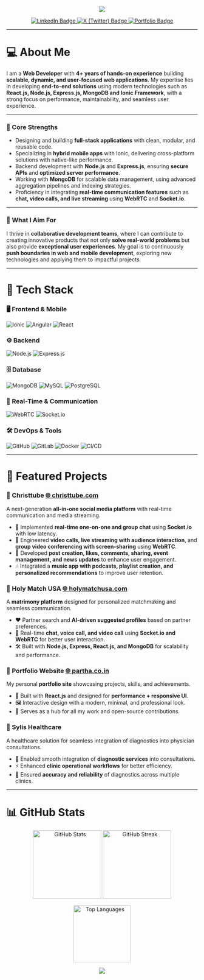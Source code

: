 
<p align="center">
  <img src="https://capsule-render.vercel.app/api?type=wave&color=gradient&height=150&section=header&text=Hi,+I'm+Partha!+👋&fontSize=40&fontAlignY=35" />
</p>


<div id="badges" align="center">
  <a href="https://www.linkedin.com/in/partha-mandal-856801182" target="_blank">
    <img src="https://img.shields.io/badge/LinkedIn-0A66C2?style=for-the-badge&logo=linkedin&logoColor=white" alt="LinkedIn Badge"/>
  </a>
  <a href="https://x.com/ParthaM57355838" target="_blank">
    <img src="https://img.shields.io/badge/X-000000?style=for-the-badge&logo=x&logoColor=white" alt="X (Twitter) Badge"/>
  </a>
  <a href="https://partha.co.in" target="_blank">
    <img src="https://img.shields.io/badge/Portfolio-FF5722?style=for-the-badge&logo=googlechrome&logoColor=white" alt="Portfolio Badge"/>
  </a>
</div>

---

# 💻 About Me  

I am a **Web Developer** with **4+ years of hands-on experience** building **scalable, dynamic, and user-focused web applications**. My expertise lies in developing **end-to-end solutions** using modern technologies such as **React.js, Node.js, Express.js, MongoDB and Ionic Framework**, with a strong focus on performance, maintainability, and seamless user experience.  

---

### 🔹 Core Strengths  
- Designing and building **full-stack applications** with clean, modular, and reusable code.  
- Specializing in **hybrid mobile apps** with Ionic, delivering cross-platform solutions with native-like performance.  
- Backend development with **Node.js** and **Express.js**, ensuring **secure APIs** and **optimized server performance**.  
- Working with **MongoDB** for scalable data management, using advanced aggregation pipelines and indexing strategies.  
- Proficiency in integrating **real-time communication features** such as **chat, video calls, and live streaming** using **WebRTC** and **Socket.io**.  

---

### 🔹 What I Aim For  
I thrive in **collaborative development teams**, where I can contribute to creating innovative products that not only **solve real-world problems** but also provide **exceptional user experiences**. My goal is to continuously **push boundaries in web and mobile development**, exploring new technologies and applying them to impactful projects.  

---

# 🚀 Tech Stack  

### 🖥️ Frontend & Mobile  
![Ionic](https://img.shields.io/badge/Ionic-3880FF?style=for-the-badge&logo=ionic&logoColor=white)
![Angular](https://img.shields.io/badge/Angular-DD0031?style=for-the-badge&logo=angular&logoColor=white)
![React](https://img.shields.io/badge/React-20232A?style=for-the-badge&logo=react&logoColor=61DAFB)

### ⚙️ Backend  
![Node.js](https://img.shields.io/badge/Node.js-339933?style=for-the-badge&logo=node.js&logoColor=white)
![Express.js](https://img.shields.io/badge/Express.js-000000?style=for-the-badge&logo=express&logoColor=white)

### 🗄️ Database  
![MongoDB](https://img.shields.io/badge/MongoDB-47A248?style=for-the-badge&logo=mongodb&logoColor=white)
![MySQL](https://img.shields.io/badge/MySQL-4479A1?style=for-the-badge&logo=mysql&logoColor=white)
![PostgreSQL](https://img.shields.io/badge/PostgreSQL-316192?style=for-the-badge&logo=postgresql&logoColor=white)

### 🔗 Real-Time & Communication  
![WebRTC](https://img.shields.io/badge/WebRTC-333333?style=for-the-badge&logo=webrtc&logoColor=white)
![Socket.io](https://img.shields.io/badge/Socket.io-010101?style=for-the-badge&logo=socket.io&logoColor=white)

### 🛠️ DevOps & Tools  
![GitHub](https://img.shields.io/badge/GitHub-181717?style=for-the-badge&logo=github&logoColor=white)
![GitLab](https://img.shields.io/badge/GitLab-FC6D26?style=for-the-badge&logo=gitlab&logoColor=white)
![Docker](https://img.shields.io/badge/Docker-2496ED?style=for-the-badge&logo=docker&logoColor=white)
![CI/CD](https://img.shields.io/badge/CI%2FCD-4285F4?style=for-the-badge&logo=githubactions&logoColor=white)

---

# 📂 Featured Projects  

### 🔹 Christtube [🌐 christtube.com](https://christtube.com) 
A next-generation **all-in-one social media platform** with real-time communication and media streaming.  
- 💬 Implemented **real-time one-on-one and group chat** using **Socket.io** with low latency.  
- 🎥 Engineered **video calls, live streaming with audience interaction**, and **group video conferencing with screen-sharing** using **WebRTC**.  
- 📰 Developed **post creation, likes, comments, sharing, event management, and news updates** to enhance user engagement.  
- 🎶 Integrated a **music app with podcasts, playlist creation, and personalized recommendations** to improve user retention.  


### 🔹 Holy Match USA [🌐 holymatchusa.com](https://holymatchusa.com) 
A **matrimony platform** designed for personalized matchmaking and seamless communication.  
- ❤️ Partner search and **AI-driven suggested profiles** based on partner preferences.  
- 💬 Real-time **chat, voice call, and video call** using **Socket.io and WebRTC** for better user interaction.  
- 🛠️ Built with **Node.js, Express, React.js, and MongoDB** for scalability and performance.  


### 🔹 Portfolio Website [🌐 partha.co.in](https://partha.co.in)  
My personal **portfolio site** showcasing projects, skills, and achievements.  
- 🎨 Built with **React.js** and designed for **performance + responsive UI**.  
- 🖼️ Interactive design with a modern, minimal, and professional look.  
- 🔗 Serves as a hub for all my work and open-source contributions.
  

### 🔹 Sylis Healthcare  
A healthcare solution for seamless integration of diagnostics into physician consultations.  
- 🏥 Enabled smooth integration of **diagnostic services** into consultations.  
- ⚡ Enhanced **clinic operational workflows** for better efficiency.  
- 🧪 Ensured **accuracy and reliability** of diagnostics across multiple clinics.  

---

# 📊 GitHub Stats  

<p align="center">
  <img src="https://github-readme-stats.vercel.app/api?username=web-codeveloper&show_icons=true&theme=radical" alt="GitHub Stats" height="180"/>
  <img src="https://github-readme-streak-stats.herokuapp.com/?user=web-codeveloper&theme=radical" alt="GitHub Streak" height="180"/>
</p>

<p align="center">
  <img src="https://github-readme-stats.vercel.app/api/top-langs/?username=web-codeveloper&layout=compact&theme=radical" alt="Top Languages" height="150"/>
</p>

<p align="center">
  <img src="https://capsule-render.vercel.app/api?type=wave&color=gradient&height=120&section=footer"/>
</p>

